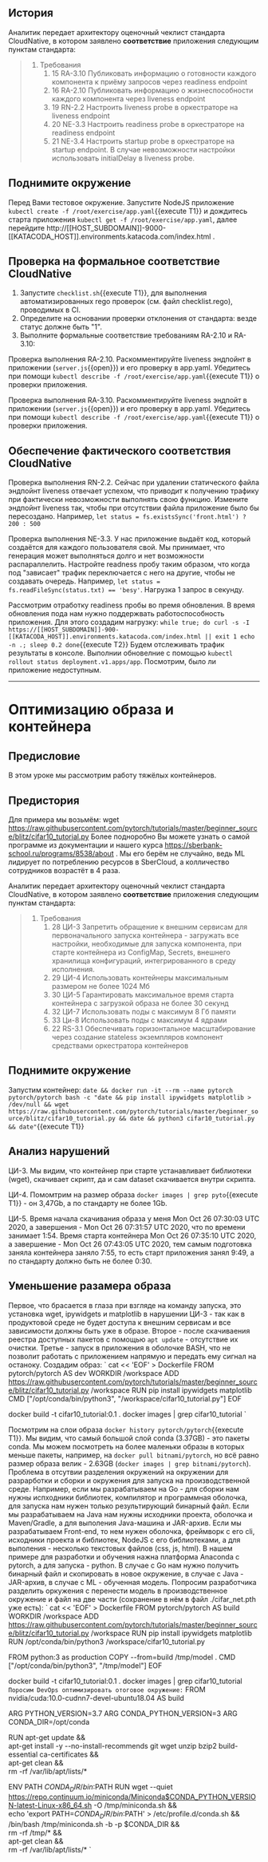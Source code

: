 ## История

Аналитик передает архитектору оценочный чеклист стандарта CloudNative, в котором заявлено **соответствие** приложения следующим пунктам стандарта:
> 1. Требования
>     1. 15 RA-3.10 Публиковать информацию о готовности каждого компонента к приёму запросов через readiness endpoint
>     1. 16 RA-2.10 Публиковать информацию о жизнеспособности каждого компонента через liveness endpoint
>     1. 19 RN-2.2  Настроить liveness probe в оркестраторе на liveness endpoint
>     1. 20 NE-3.3  Настроить readiness probe в оркестраторе на readiness endpoint
>     1. 21 NE-3.4  Настроить startup probe в оркестраторе на startup endpoint. В случае невозможности настройки использовать initialDelay в liveness probe.

## Поднимите окружение
Перед Вами тестовое окружение. Запустите NodeJS приложение `kubectl create -f /root/exercise/app.yaml`{{execute T1}} и дождитесь старта приложения `kubectl get -f /root/exercise/app.yaml`, далее перейдите http://[[HOST_SUBDOMAIN]]-9000-[[KATACODA_HOST]].environments.katacoda.com/index.html .

## Проверка на формальное соответствие CloudNative
1. Запустите `checklist.sh`{{execute T1}}, для выполнения автоматизированных rego проверок (см. файл checklist.rego),
проводимых в CI.
2. Определите на основании проверки отклонения от стандарта: везде статус должне быть "1".
3. Выполните формальные соответствие требованиям RA-2.10 и RA-3.10: 

Проверка выполнения RA-2.10. Раскомментируйте liveness эндпойнт в приложении (`server.js`{{open}}) и его проверку в app.yaml. Убедитесь при помощи `kubectl describe -f /root/exercise/app.yaml`{{execute T1}} о проверки приложения.

Проверка выполнения RA-3.10. Раскомментируйте liveness эндпойт в приложении (`server.js`{{open}}) и его проверку в app.yaml. Убедитесь при помощи `kubectl describe -f /root/exercise/app.yaml`{{execute T1}} о проверки приложения.

## Обеспечение фактического соответствия CloudNative
Проверка выполнения RN-2.2. Сейчас при удалении статического файла эндпойнт liveness отвечает успехом, что приводит к 
получению трафику при фактически невозможности выполнять свою функцию. Измените эндпойнт liveness так, чтобы при отсутствии файла приложение было бы пересоздано. Например, `let status = fs.existsSync('front.html') ? 200 : 500`

Проверка выполнения NE-3.3. У нас приложение выдаёт код, который создаётся для каждого пользователя свой. Мы принимает, что генерация может выполняться долго и нет возможности распараллелить. Настройте readness пробу таким образом, что 
когда под "зависает" трафик переключается с него на другие, чтобы не создавать очередь. Например, `let status = fs.readFileSync(status.txt) == 'besy'`. Нагрузка 1 запрос в секунду.

Рассмотрим отработку readiness пробы во премя обновления. В время обновления пода нам нужно поддержвать работоспособность приложения. Для этого создадим нагрузку:
``
while true; do
  curl -s -I https://[[HOST_SUBDOMAIN]]-900-[[KATACODA_HOST]].environments.katacoda.com/index.html || exit 1
  echo -n .;
  sleep 0.2
done
``{{execute T2}}
Будем отслеживать трафик результаты в консоле. Выполнии обновелние с помощью ``kubectl rollout status deployment.v1.apps/app``. Посмотрим, было ли приложение недоступным.

---------------------------
# Оптимизацию образа и контейнера
## Предисловие
В этом уроке мы рассмотрим работу тяжёлых контейнеров.
## Предистория
Для примера мы возьмём:
wget https://raw.githubusercontent.com/pytorch/tutorials/master/beginner_source/blitz/cifar10_tutorial.py
Более подноробно Вы можете узнать о самой программе из документации и нашего курса https://sberbank-school.ru/programs/8538/about .
Мы его берём не случайно, ведь ML лидирует по потреблению ресурсов в SberCloud, а колличество сотрудников возрастёт в 4 раза. 

Аналитик передает архитектору оценочный чеклист стандарта CloudNative, в котором заявлено **соответствие** приложения следующим пунктам стандарта:
> 1. Требования
>     1. 28 ЦИ-3 Запретить обращение к внешним сервисам для первоначального запуска контейнера - загружать все настройки, необходимые для запуска компонента, при старте контейнера из ConfigMap, Secrets, внешнего хранилища конфигураций, интегрированного в среду исполнения.
>     1. 29 ЦИ-4 Использовать контейнеры максимальным размером не более 1024 Мб
>     1. 30 ЦИ-5 Гарантировать максимальное время старта контейнера c загрузкой образа не более 30 секунд
>     1. 32 ЦИ-7 Использовать поды с максимум 8 Гб памяти
>     1. 33 Ци-8 Использовать поды с максимум 4 ядрами 
>     1. 22 RS-3.1 Обеспечивать горизонтальное масштабирование через создание stateless экземпляров компонент средствами оркестратора контейнеров

## Поднимите окружение
Запустим контейнер:
`date && docker run -it --rm --name pytorch pytorch/pytorch bash -c "date && pip install ipywidgets matplotlib > /dev/null && wget https://raw.githubusercontent.com/pytorch/tutorials/master/beginner_source/blitz/cifar10_tutorial.py && date && python3 cifar10_tutorial.py && date"`{{execute T1}}

## Анализ нарушений
ЦИ-3. Мы видим, что контейнер при старте устанавливает библиотеки (wget), скачивает скрипт, да и сам dataset скачивается внутри скрипта.

ЦИ-4. Помомтрим на размер образа `docker images | grep pyto`{{execute T1}} - он 3,47Gb, а по стандарту не более 1Gb.

ЦИ-5. Время начала скачивания образа у меня Mon Oct 26 07:30:03 UTC 2020, а завершения - Mon Oct 26 07:31:57 UTC 2020, что по времени занимает 1:54. Время старта контейнера Mon Oct 26 07:35:10 UTC 2020, а завершение - Mon Oct 26 07:43:05 UTC 2020, тем самым подготовка заняла контейнера заняло 7:55, то есть старт приложения занял 9:49, а по стандарту должно быть не более 0:30.

## Уменьшение разамера образа
Первое, что брасается в глаза при взгляде на команду запуска, это установка wget, ipywidgets и matplotlib в нарушении ЦИ-3 - так как в продуктовой среде не будет доступа к внешним сервисам и все зависимости должны быть уже в образе. Второе - после скачиваения реестра доступных пакетов с помощью `apt update` - отсутствие их очистки. Третье - запуск в приложения в оболочке BASH, что не позволит работать с приложением напрямую и передать ему сигнал на останоку. Создадим образ:
`
cat << 'EOF' > Dockerfile
FROM pytorch/pytorch AS dev
WORKDIR /workspace
ADD https://raw.githubusercontent.com/pytorch/tutorials/master/beginner_source/blitz/cifar10_tutorial.py /workspace
RUN pip install ipywidgets matplotlib
CMD ["/opt/conda/bin/python3", "/workspace/cifar10_tutorial.py"]
EOF

docker build -t cifar10_tutorial:0.1 .
docker images | grep cifar10_tutorial
`

Посмотрим на слои образа `docker history pytorch/pytorch`{{execute T1}}. Мы видим, что самый большой слой conda (3.37GB) - это пакеты conda. Мы можем посмотреть на более маленьки образы в которых меньше пакеты, например, на `docker pull bitnami/pytorch`, но всё равно размер образа велик - 2.63GB (`docker images | grep bitnami/pytorch`). Проблема в отсутвии разделения окружений на окружении для разрарботки и сборки и окружения для запуска на производственной среде. Например, если мы разрабатываем на Go - для сборки нам нужны испходники библиотек, компилятор и программная оболочка, для запуска нам нужен только результирующий бинарный файл. Если мы разрабатываем на Java нам нужны исходники проекта, оболочка и Maven/Gradle, а для выполения Java-машина и JAR-архив. Если мы разрабатываем Front-end, то нем нужен оболочка, фреймворк с его cli, исходники проекта и библиотек, NodeJS c его библиотеками, а для выполения - несколько текстовых файлов (css, js, html). В нашем примере для разработки и обучения нажна платформа Anaconda с pytorch, а для запуска - python. В случае с Go нам нужно получить бинарный файл и скопировать в новое окружение, в случае с Java - JAR-архив, в случае с ML - обученная модель. Попросим разработчика разделить оркужения с перенести модель в производственное окружение и файл на две части (сохранение в нём в файл ./cifar_net.pth уже есть):
`
cat << 'EOF' > Dockerfile
FROM pytorch/pytorch AS build
WORKDIR /workspace
ADD https://raw.githubusercontent.com/pytorch/tutorials/master/beginner_source/blitz/cifar10_tutorial.py /workspace
RUN pip install ipywidgets matplotlib
RUN /opt/conda/bin/python3 /workspace/cifar10_tutorial.py

FROM python:3 as production
COPY --from=build /tmp/model .
CMD ["/opt/conda/bin/python3", "/tmp/model"]
EOF

docker build -t cifar10_tutorial:0.1 .
docker images | grep cifar10_tutorial
`
Поросим DevOps оптимизировать отоговое окружение:
`
FROM nvidia/cuda:10.0-cudnn7-devel-ubuntu18.04 AS build

ARG PYTHON_VERSION=3.7
ARG CONDA_PYTHON_VERSION=3
ARG CONDA_DIR=/opt/conda

RUN apt-get update && \
    apt-get install -y --no-install-recommends git wget unzip bzip2 build-essential ca-certificates && \
    apt-get clean && \
    rm -rf /var/lib/apt/lists/*

ENV PATH $CONDA_DIR/bin:$PATH
RUN wget --quiet https://repo.continuum.io/miniconda/Miniconda$CONDA_PYTHON_VERSION-latest-Linux-x86_64.sh -O /tmp/miniconda.sh && \
    echo 'export PATH=$CONDA_DIR/bin:$PATH' > /etc/profile.d/conda.sh && \
    /bin/bash /tmp/miniconda.sh -b -p $CONDA_DIR && \
    rm -rf /tmp/* && \
    apt-get clean && \
    rm -rf /var/lib/apt/lists/*
`